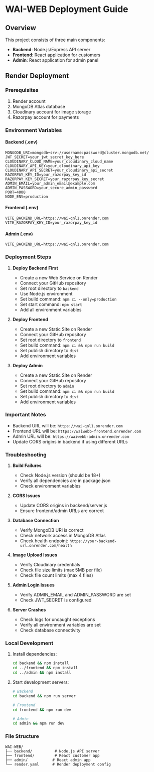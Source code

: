 # WAI-WEB Deployment Guide

## Overview
This project consists of three main components:
- **Backend**: Node.js/Express API server
- **Frontend**: React application for customers
- **Admin**: React application for admin panel

## Render Deployment

### Prerequisites
1. Render account
2. MongoDB Atlas database
3. Cloudinary account for image storage
4. Razorpay account for payments

### Environment Variables

#### Backend (.env)
```env
MONGODB_URI=mongodb+srv://username:password@cluster.mongodb.net/
JWT_SECRET=your_jwt_secret_key_here
CLOUDINARY_CLOUD_NAME=your_cloudinary_cloud_name
CLOUDINARY_API_KEY=your_cloudinary_api_key
CLOUDINARY_API_SECRET=your_cloudinary_api_secret
RAZORPAY_KEY_ID=your_razorpay_key_id
RAZORPAY_KEY_SECRET=your_razorpay_key_secret
ADMIN_EMAIL=your_admin_email@example.com
ADMIN_PASSWORD=your_secure_admin_password
PORT=4000
NODE_ENV=production
```

#### Frontend (.env)
```env
VITE_BACKEND_URL=https://wai-qnl1.onrender.com
VITE_RAZORPAY_KEY_ID=your_razorpay_key_id
```

#### Admin (.env)
```env
VITE_BACKEND_URL=https://wai-qnl1.onrender.com
```

### Deployment Steps

1. **Deploy Backend First**
   - Create a new Web Service on Render
   - Connect your GitHub repository
   - Set root directory to `backend`
   - Use Node.js environment
   - Set build command: `npm ci --only=production`
   - Set start command: `npm start`
   - Add all environment variables

2. **Deploy Frontend**
   - Create a new Static Site on Render
   - Connect your GitHub repository
   - Set root directory to `frontend`
   - Set build command: `npm ci && npm run build`
   - Set publish directory to `dist`
   - Add environment variables

3. **Deploy Admin**
   - Create a new Static Site on Render
   - Connect your GitHub repository
   - Set root directory to `admin`
   - Set build command: `npm ci && npm run build`
   - Set publish directory to `dist`
   - Add environment variables

### Important Notes

- Backend URL will be: `https://wai-qnl1.onrender.com`
- Frontend URL will be: `https://waiwebb-frontend.onrender.com`
- Admin URL will be: `https://waiwebb-admin.onrender.com`
- Update CORS origins in backend if using different URLs

### Troubleshooting

1. **Build Failures**
   - Check Node.js version (should be 18+)
   - Verify all dependencies are in package.json
   - Check environment variables

2. **CORS Issues**
   - Update CORS origins in backend/server.js
   - Ensure frontend/admin URLs are correct

3. **Database Connection**
   - Verify MongoDB URI is correct
   - Check network access in MongoDB Atlas
   - Check health endpoint: `https://your-backend-url.onrender.com/health`

4. **Image Upload Issues**
   - Verify Cloudinary credentials
   - Check file size limits (max 5MB per file)
   - Check file count limits (max 4 files)

5. **Admin Login Issues**
   - Verify ADMIN_EMAIL and ADMIN_PASSWORD are set
   - Check JWT_SECRET is configured

6. **Server Crashes**
   - Check logs for uncaught exceptions
   - Verify all environment variables are set
   - Check database connectivity

### Local Development

1. Install dependencies:
   ```bash
   cd backend && npm install
   cd ../frontend && npm install
   cd ../admin && npm install
   ```

2. Start development servers:
   ```bash
   # Backend
   cd backend && npm run server
   
   # Frontend
   cd frontend && npm run dev
   
   # Admin
   cd admin && npm run dev
   ```

### File Structure
```
WAI-WEB/
├── backend/          # Node.js API server
├── frontend/         # React customer app
├── admin/           # React admin app
└── render.yaml      # Render deployment config
```
